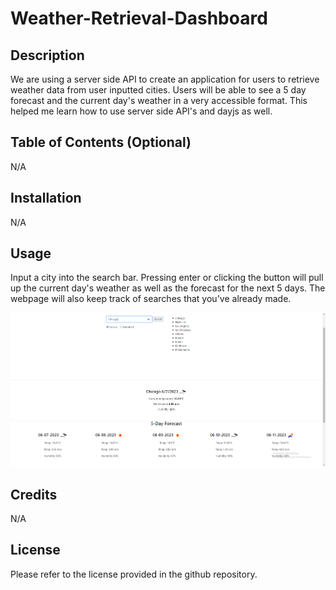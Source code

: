 # Weather-Retrieval-Dashboard

## Description

We are using a server side API to create an application for users to retrieve weather data from user inputted cities. Users will be able to see a 5 day forecast and the current day's weather in a very accessible format. This helped me learn how to use server side API's and dayjs as well.

## Table of Contents (Optional)

N/A
## Installation

N/A

## Usage


Input a city into the search bar. Pressing enter or clicking the button will pull up the current day's weather as well as the forecast for the next 5 days. The webpage will also keep track of searches that you've already made.

![screenshot](module-06.png)

## Credits

N/A

## License

Please refer to the license provided in the github repository.